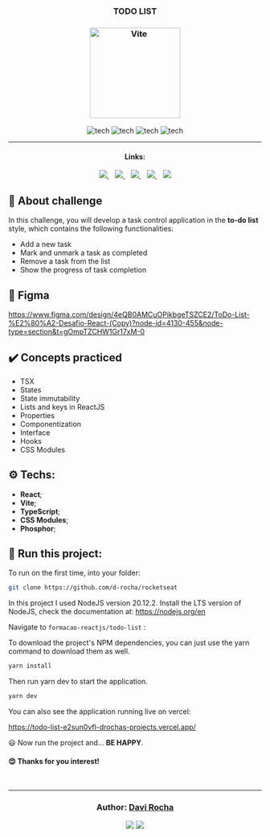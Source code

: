 <h3 align="center">
  TODO LIST
</h3>

<h3 align="center">
  <img alt="Vite"
    src="https://logospng.org/download/vite-js/vite-js-2048-logo.png" width="180px"/>
</h3>

<p align="center">
  <img alt="tech" src="https://img.shields.io/badge/Vite-292C34?logo=vite">

  <img alt="tech" src="https://img.shields.io/badge/React-292C34?logo=react">

  <img alt="tech" src="https://img.shields.io/badge/TypeScript-292C34?logo=typescript">

  <img alt="tech" src="https://img.shields.io/badge/CSS_Modules-292C34?logo=cssmodules">
</p>

<hr/>

<h4 align="center">Links:</h4>

<p align="center">

  <a href="#-about-challenge">
    <img src="https://img.shields.io/badge/About_Challenge-9575CD"/>
  </a>&nbsp;&nbsp;
  <a href="#-figma">
    <img src="https://img.shields.io/badge/Figma-FBC02D"/>
  </a>&nbsp;&nbsp;
  <a href="-techs">
    <img src="https://img.shields.io/badge/Techs-9575CD"/>
  </a>&nbsp;&nbsp;
  <a href="#-run-this-project">
    <img src="https://img.shields.io/badge/Run_this_project-FBC02D"/>
  </a>&nbsp;&nbsp;
  <a href="#author-davi-rocha">
    <img src="https://img.shields.io/badge/Author-9575CD"/>
  </a>

</p>

## 🎯 About challenge

In this challenge, you will develop a task control application in the **to-do list** style, which contains the following functionalities:

- Add a new task
- Mark and unmark a task as completed
- Remove a task from the list
- Show the progress of task completion

## 📝 Figma
https://www.figma.com/design/4eQB0AMCuOPikbgeTSZCE2/ToDo-List-%E2%80%A2-Desafio-React-(Copy)?node-id=4130-455&node-type=section&t=gOmpTZCHW1Gr17xM-0

## ✔️ Concepts practiced
- TSX
- States
- State immutability
- Lists and keys in ReactJS
- Properties
- Componentization
- Interface
- Hooks
- CSS Modules

## ⚙️ Techs:

* __React__;
* __Vite__;
* __TypeScript__;
* __CSS Modules__;
* __Phosphor__;

## 🏁 Run this project:

To run on the first time,
into your folder:

```bash
git clone https://github.com/d-rocha/rocketseat
```

In this project I used NodeJS version 20.12.2.
Install the LTS version of NodeJS, check the documentation at:
https://nodejs.org/en

Navigate to ```formacao-reactjs/todo-list``` :

To download the project's NPM dependencies, you can just use the yarn command to download them as well.

```bash
yarn install
```

Then run yarn dev to start the application.
```bash
yarn dev
```

You can also see the application running live on vercel:

https://todo-list-e2sun0vfl-drochas-projects.vercel.app/

😃 Now run the project and...
**BE HAPPY**.

<h4>
  😍 Thanks for you interest!
</h4>

<br/>

---

<h3 align="center">
Author: <a alt="Davi-Rocha" href="#author-davi-rocha">Davi Rocha</a>
</h3>

<p align="center">

  <a alt="Davi Rocha" href="https://www.linkedin.com/in/davirochaoliveira/">
    <img src="https://img.shields.io/badge/LinkedIn-Davi_Rocha-0077B5?logo=linkedin"/></a>
  <a alt="Davi Rocha" href="https://github.com/d-rocha">
  <img src="https://img.shields.io/badge/d_rocha-GitHub-000?logo=github"/></a>

</p>
